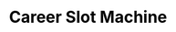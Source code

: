 ---
title: Career Slot Machine
layout: fruit_slot/fruit_slot_general
description: Free online career slot machine game, check how lucky you are.
js: ["js/game/fruit_slot/career_slot.js"]
css: ["css/game/fruit_slot/fruit_slot.css"]
---